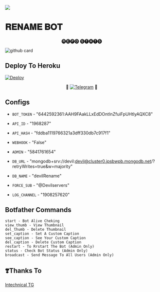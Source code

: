<img src="https://user-images.githubusercontent.com/73097560/115834477-dbab4500-a447-11eb-908a-139a6edaec5c.gif">  

# 𝐑𝐄𝐍𝐀𝐌𝐄 𝐁𝐎𝐓

<p align="center"> 🅡🅔🅟🅞 🅢🅣🅐🅣🅢 </p>


![github card](https://github-readme-stats.vercel.app/api/Darkksoul&repo=PYRO-RENAME-BOT&theme=dark) 

## Deploy To Heroku

<a href="https://heroku.com/deploy?template=https://github.com/Darkksoul/PYRO-RENAME-BOT"><img src="https://www.herokucdn.com/deploy/button.svg" alt="Deploy"></a>

<p align="center">
🤖 <a href="https://t.me/reenamrbot"><img title="Telegram" src="https://img.shields.io/static/v1?label=Rename+bot&message=BOT&color=blue-green"></a> 🤖
</p>


## Configs 

* `BOT_TOKEN`  - "6442592361:AAH9FAakLLxEdDOntInZfuiFpUHtlyAQXC8"

* `API_ID` - "1968287"

* `API_HASH` - "fddba1119766321a3dff330db7c917f1"

* `WEBHOOK` -  "False"

* `ADMIN` -  "5841761654"

* `DB_URL`  - "mongodb+srv://devil:devil@cluster0.jpsbwpb.mongodb.net/?retryWrites=true&w=majority"

* `DB_NAME`  - "devilRename"

* `FORCE_SUB` - "@Devilservers"

* `LOG_CHANNEL` - "1908257620"

## Botfather Commands
```
start - Bot Alive Cheking
view_thumb - View Thumbnail
del_thumb - Delete Thumbnail
set_caption - Set A Custom Caption
see_caption - See Your Custom Caption
del_caption - Delete Custom Caption
restart - To Rrstart The Bot (Admin Only)
status - Check Bot Status (Admin Only)
broadcast - Send Message To All Users (Admin Only)
```
## ❣️Thanks To

<a href="https://t.me/Devilservers">
   <p> lntechnical TG</p>
  </a>




